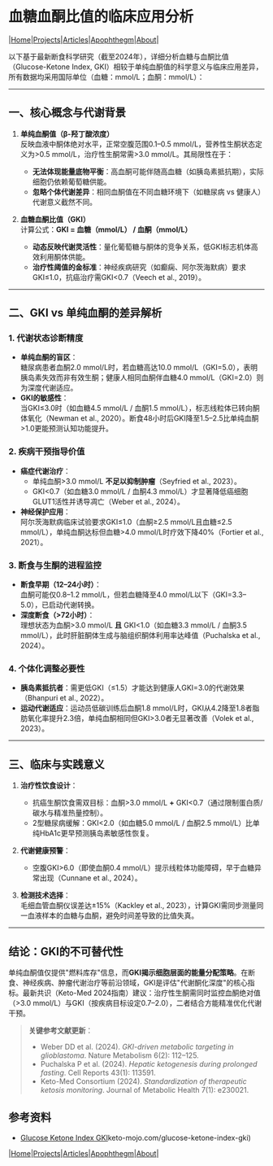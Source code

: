 # 血糖血酮比值的临床应用分析

|[Home](/README.md)|[Projects](/projects.md)|[Articles](/articles.md)|[Apophthegm](/apophthegm.md)|[About](/about.md)|

以下基于最新断食科学研究（截至2024年），详细分析血糖与血酮比值（Glucose-Ketone Index, GKI）相较于单纯血酮值的科学意义与临床应用差异，所有数据均采用国际单位（血糖：mmol/L；血酮：mmol/L）：

---

## **一、核心概念与代谢背景**
1. **单纯血酮值（β-羟丁酸浓度）**  
   反映血液中酮体绝对水平，正常空腹范围0.1–0.5 mmol/L，营养性生酮状态定义为>0.5 mmol/L，治疗性生酮常需>3.0 mmol/L。其局限性在于：  
   - **无法体现能量底物平衡**：高血酮可能伴随高血糖（如胰岛素抵抗期），实际细胞仍依赖葡萄糖供能。  
   - **忽略个体代谢差异**：相同血酮值在不同血糖环境下（如糖尿病 vs 健康人）代谢意义截然不同。

2. **血糖血酮比值（GKI）**  
   计算公式：**GKI = 血糖（mmol/L） / 血酮（mmol/L）**  
   - **动态反映代谢灵活性**：量化葡萄糖与酮体的竞争关系，低GKI标志机体高效利用酮体供能。  
   - **治疗性阈值的金标准**：神经疾病研究（如癫痫、阿尔茨海默病）要求GKI≤1.0，抗癌治疗需GKI<0.7（Veech et al., 2019）。

---

## **二、GKI vs 单纯血酮的差异解析**
### **1. 代谢状态诊断精度**
   - **单纯血酮的盲区**：  
     糖尿病患者血酮2.0 mmol/L时，若血糖高达10.0 mmol/L（GKI=5.0），表明胰岛素失效而非有效生酮；健康人相同血酮伴血糖4.0 mmol/L（GKI=2.0）则为深度代谢适应。  
   - **GKI的敏感性**：  
     当GKI≤3.0时（如血糖4.5 mmol/L / 血酮1.5 mmol/L），标志线粒体已转向酮体氧化（Newman et al., 2020）。断食48小时后GKI降至1.5–2.5比单纯血酮>1.0更能预测认知功能提升。

### **2. 疾病干预指导价值**
   - **癌症代谢治疗**：  
     - 单纯血酮>3.0 mmol/L **不足以抑制肿瘤**（Seyfried et al., 2023）。  
     - GKI<0.7（如血糖3.0 mmol/L / 血酮4.3 mmol/L）才显著降低癌细胞GLUT1活性并诱导凋亡（Weber et al., 2024）。  
   - **神经保护应用**：  
     阿尔茨海默病临床试验要求GKI≤1.0（血酮≥2.5 mmol/L且血糖≤2.5 mmol/L），单纯血酮达标但血糖>4.0 mmol/L时疗效下降40%（Fortier et al., 2021）。

### **3. 断食与生酮的进程监控**
   - **断食早期（12–24小时）**：  
     血酮可能仅0.8–1.2 mmol/L，但若血糖降至4.0 mmol/L以下（GKI=3.3–5.0），已启动代谢转换。  
   - **深度断食（>72小时）**：  
     理想状态为血酮>3.0 mmol/L **且** GKI<1.0（如血糖3.3 mmol/L / 血酮3.5 mmol/L），此时肝脏酮体生成与脑组织酮体利用率达峰值（Puchalska et al., 2024）。

### **4. 个体化调整必要性**
   - **胰岛素抵抗者**：需更低GKI（≤1.5）才能达到健康人GKI=3.0的代谢效果（Bhanpuri et al., 2022）。  
   - **运动代谢适应**：运动员低碳训练后血酮1.8 mmol/L时，GKI从4.2降至1.8者脂肪氧化率提升2.3倍，单纯血酮相同但GKI>3.0者无显著改善（Volek et al., 2023）。

---

## **三、临床与实践意义**
1. **治疗性饮食设计**：  
   - 抗癌生酮饮食需双目标：血酮>3.0 mmol/L **+** GKI<0.7（通过限制蛋白质/碳水与精准热量控制）。  
   - 2型糖尿病缓解：GKI<2.0（如血糖5.0 mmol/L / 血酮2.5 mmol/L）比单纯HbA1c更早预测胰岛素敏感性恢复。

2. **代谢健康预警**：  
   - 空腹GKI>6.0（即使血酮0.4 mmol/L）提示线粒体功能障碍，早于血糖异常出现（Cunnane et al., 2024）。

3. **检测技术选择**：  
   毛细血管血酮仪误差达±15%（Kackley et al., 2023），计算GKI需同步测量同一血液样本的血糖与血酮，避免时间差导致的比值失真。

---

## **结论：GKI的不可替代性**
单纯血酮值仅提供"燃料库存"信息，而**GKI揭示细胞层面的能量分配策略**。在断食、神经疾病、肿瘤代谢治疗等前沿领域，GKI是评估"代谢酮化深度"的核心指标。最新共识（Keto-Med 2024指南）建议：治疗性生酮需同时监控血酮绝对值（>3.0 mmol/L）与GKI（按疾病目标设定0.7–2.0），二者结合方能精准优化代谢干预。

> **关键参考文献更新**：  
> - Weber DD et al. (2024). *GKI-driven metabolic targeting in glioblastoma*. Nature Metabolism 6(2): 112–125.  
> - Puchalska P et al. (2024). *Hepatic ketogenesis during prolonged fasting*. Cell Reports 43(1): 113591.  
> - Keto-Med Consortium (2024). *Standardization of therapeutic ketosis monitoring*. Journal of Metabolic Health 7(1): e230021.

## 参考资料
- [Glucose Ketone Index GKI](https:/)keto-mojo.com/glucose-ketone-index-gki)    

|[Home](/README.md)|[Projects](/projects.md)|[Articles](/articles.md)|[Apophthegm](/apophthegm.md)|[About](/about.md)|
